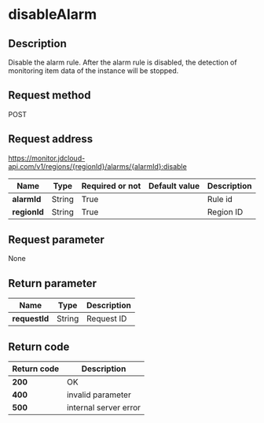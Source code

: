 # disableAlarm


## Description
Disable the alarm rule. After the alarm rule is disabled, the detection of monitoring item data of the instance will be stopped.

## Request method
POST

## Request address
https://monitor.jdcloud-api.com/v1/regions/{regionId}/alarms/{alarmId}:disable

|Name|Type|Required or not|Default value|Description|
|---|---|---|---|---|
|**alarmId**|String|True||Rule id|
|**regionId**|String|True||Region ID|

## Request parameter
None


## Return parameter
|Name|Type|Description|
|---|---|---|
|**requestId**|String|Request ID|



## Return code
|Return code|Description|
|---|---|
|**200**|OK|
|**400**|invalid parameter|
|**500**|internal server error|
